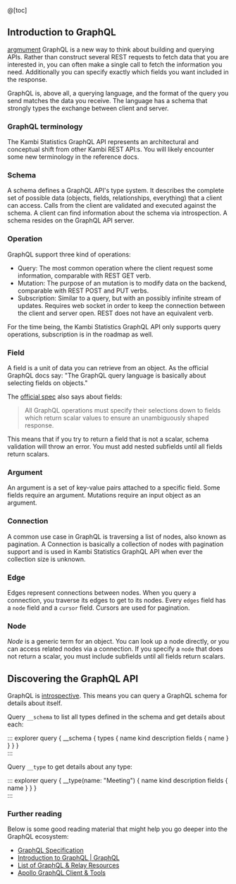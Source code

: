 @[toc]

## Introduction to GraphQL

[argmument](#argument)
GraphQL is a new way to think about building and querying APIs. Rather than construct several REST requests to fetch data that you are interested in, you can often make a single call to fetch the information you need. Additionally you can specify exactly which fields you want included in the response.

GraphQL is, above all, a querying language, and the format of the query you send matches the data you receive. The language has a schema that strongly types the exchange between client and server.

### GraphQL terminology
The Kambi Statistics GraphQL API represents an architectural and conceptual shift from other Kambi REST API:s. You will likely encounter some new terminology in the reference docs.

### Schema

A schema defines a GraphQL API's type system. It describes the complete set of possible data (objects, fields, relationships, everything) that a client can access. Calls from the client are validated and executed against the schema. A client can find information about the schema via introspection. A schema resides on the GraphQL API server.

### Operation

GraphQL support three kind of operations:
- Query: The most common operation where the client request some information, comparable with REST GET verb. 
- Mutation: The purpose of an mutation is to modify data on the backend, comparable with REST POST and PUT verbs. 
- Subscription: Similar to a query, but with an possibly infinite stream of updates. Requires web socket in order to keep the connection between the client and server open. REST does not have an equivalent verb.

For the time being, the Kambi Statistics GraphQL API only supports query operations, subscription is in the roadmap as well. 

### Field

A field is a unit of data you can retrieve from an object. As the official GraphQL docs say: "The GraphQL query language is basically about selecting fields on objects."

The [official spec](http://facebook.github.io/graphql/October2016/) also says about fields:

> All GraphQL operations must specify their selections down to fields which return scalar values to ensure an unambiguously shaped response.

This means that if you try to return a field that is not a scalar, schema validation will throw an error. You must add nested subfields until all fields return scalars.

### Argument

An argument is a set of key-value pairs attached to a specific field. Some fields require an argument. Mutations require an input object as an argument.

### Connection

A common use case in GraphQL is traversing a list of nodes, also known as pagination. A Connection is basically a collection of nodes with pagination support and is used in Kambi Statistics GraphQL API when ever the collection size is unknown.

 
### Edge

Edges represent connections between nodes. When you query a connection, you traverse its edges to get to its nodes. Every `edges` field has a `node` field and a `cursor` field. Cursors are used for pagination.

### Node
_Node_ is a generic term for an object. You can look up a node directly, or you can access related nodes via a connection. If you specify a `node` that does not return a scalar, you must include subfields until all fields return scalars.

## Discovering the GraphQL API

GraphQL is [introspective](http://graphql.org/learn/introspection/). This means you can query a GraphQL schema for details about itself.

Query `__schema` to list all types defined in the schema and get details about each:

::: explorer
query {
  __schema {
    types {
      name
      kind
      description
      fields {
        name
      }
    }
  }
}      
:::

Query `__type` to get details about any type:

::: explorer
query {
  __type(name: "Meeting") {
    name
    kind
    description
    fields {
      name
    }
  }
}     
:::

### Further reading

Below is some good reading material that might help you go deeper into the GraphQL ecosystem:

- [GraphQL Specification](http://facebook.github.io/graphql/)
- [Introduction to GraphQL | GraphQL](http://graphql.org/learn/)
- [List of GraphQL & Relay Resources](https://github.com/chentsulin/awesome-graphql)
- [Apollo GraphQL Client & Tools](http://dev.apollodata.com/)